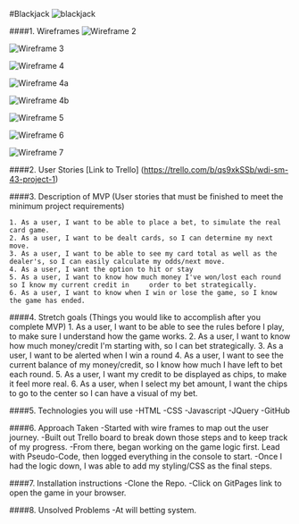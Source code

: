 #Blackjack
![blackjack](http://www.onlineblackjack.com/wp-content/uploads/blackjack-580x370.png)

####1. Wireframes
![Wireframe 2](./assets/number_2.png)

![Wireframe 3](./assets/number_3.png)

![Wireframe 4](./assets/number_4.png)

![Wireframe 4a](./assets/number_4a.png)

![Wireframe 4b](./assets/number_4b.png)

![Wireframe 5](./assets/number_5.png)

![Wireframe 6](./assets/number_6.png)

![Wireframe 7](./assets/number_7.png)


####2. User Stories
[Link to Trello] (https://trello.com/b/qs9xkSSb/wdi-sm-43-project-1)

####3. Description of MVP (User stories that must be finished to meet the minimum project requirements)

	1. As a user, I want to be able to place a bet, to simulate the real card game.
	2. As a user, I want to be dealt cards, so I can determine my next move.
	3. As a user, I want to be able to see my card total as well as the dealer's, so I can easily calculate my odds/next move.
	4. As a user, I want the option to hit or stay
	5. As a user, I want to know how much money I've won/lost each round so I know my current credit in 	order to bet strategically.
	6. As a user, I want to know when I win or lose the game, so I know the game has ended.

####4. Stretch goals (Things you would like to accomplish after you complete MVP)
	1. As a user, I want to be able to see the rules before I play, to make sure I understand how the game works.
	2. As a user, I want to know how much money/credit I'm starting with, so I can bet strategically.
	3. As a user, I want to be alerted when I win a round
	4. As a user, I want to see the current balance of my money/credit, so I know how much I have left to bet each round.
	5. As a user, I want my credit to be displayed as chips, to make it feel more real.
	6. As a user, when I select my bet amount, I want the chips to go to the center so I can have a visual of my bet.

####5. Technologies you will use
	-HTML
	-CSS
	-Javascript
	-JQuery
	-GitHub

####6. Approach Taken
	-Started with wire frames to map out the user journey.
	-Built out Trello board to break down those steps and to keep track of my progress.
	-From there, began working on the game logic first. Lead with Pseudo-Code, then logged everything in the console to start.
	-Once I had the logic down, I was able to add my styling/CSS as the final steps.

####7. Installation instructions
	-Clone the Repo.
	-Click on GitPages link to open the game in your browser.

####8. Unsolved Problems
	-At will betting system.
